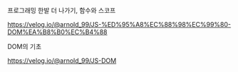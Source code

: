 프로그래밍 한발 더 나가기, 함수와 스코프

https://velog.io/@arnold_99/JS-%ED%95%A8%EC%88%98%EC%99%80-DOM%EA%B8%B0%EC%B4%88

DOM의 기초

https://velog.io/@arnold_99/JS-DOM

